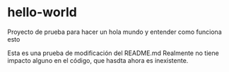 # hello-world
Proyecto de prueba para hacer un hola mundo y entender como funciona esto

Esta es una prueba de modificación del README.md
Realmente no tiene impacto alguno en el código, que hasdta ahora es inexistente.
